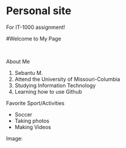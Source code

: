 # Personal site

For IT-1000 assignment!

#Welcome to My Page

<br>

About Me
1. Sebantu M.
2. Attend the University of Missouri-Columbia
2. Studying Information Technology
3. Learning how to use Github

Favorite Sport/Activities

- Soccer
- Taking photos
- Making Videos


Image:

![]()

